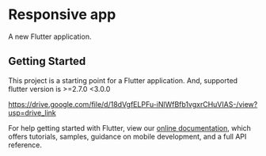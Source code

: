 # Responsive app

A new Flutter application.

## Getting Started

This project is a starting point for a Flutter application. And, supported flutter version is >=2.7.0 <3.0.0

https://drive.google.com/file/d/18dVgfELPFu-iNlWfBfb1vgxrCHuVIAS-/view?usp=drive_link

For help getting started with Flutter, view our
[online documentation](https://flutter.dev/docs), which offers tutorials,
samples, guidance on mobile development, and a full API reference.
